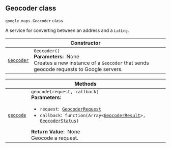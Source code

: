 
<h2 id="Geocoder">Geocoder class</h2>
<p>
<code><span itemprop="path">google.maps</span>.<span itemprop="name">Geocoder</span></code>
class
</p>
<p>A service for converting between an address and a <code>LatLng</code>.</p>
<div class="devsite-table-wrapper"><table class="constructors responsive" summary="class Geocoder - Constructor">
<thead>
<tr><th colspan="2" id="Geocoder.constructor">Constructor</th>
</tr></thead>
<tbody>
<tr>
<td><code><a class="secret-link" href="#Geocoder.constructor"><span>Geocoder</span></a></code></td>
<td><div><code>Geocoder()</code></div>
<div class="desc"><strong>Parameters:</strong>&nbsp; None</div>
<div class="desc">Creates a new instance of a <code>Geocoder</code> that sends geocode requests to Google servers.</div></td>
</tr>
</tbody>
</table></div>
<div class="devsite-table-wrapper"><table class="methods responsive" summary="class Geocoder - Methods">
<thead>
<tr><th colspan="2">Methods</th>
</tr></thead>
<tbody>
<tr id="Geocoder.geocode">
<td itemprop="property"><code><a class="secret-link" href="#Geocoder.geocode"><span>geocode</span></a></code></td>
<td><div><code>geocode(request, callback)</code></div>
<div class="desc"><strong>Parameters:</strong>&nbsp; <ul>
<li><code>request</code>:&nbsp; <code><a href="GeocoderRequest.md">GeocoderRequest</a></code></li>
<li><code>callback</code>:&nbsp; <code>function(Array&lt;<a href="GeocoderResult.md">GeocoderResult</a>&gt;, <a href="GeocoderStatus.md">GeocoderStatus</a>)</code></li>
</ul></div>
<div class="desc"><strong>Return Value:</strong>&nbsp; None</div>
<div class="desc">Geocode a request.</div></td>
</tr>
</tbody>
</table></div>
